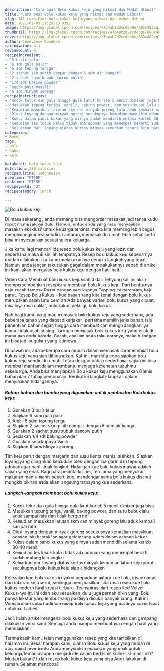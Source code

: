 ```yaml
---
description: "Cara buat Bolu kukus keju yang nikmat dan Mudah Dibuat"
title: "Cara buat Bolu kukus keju yang nikmat dan Mudah Dibuat"
slug: 147-cara-buat-bolu-kukus-keju-yang-nikmat-dan-mudah-dibuat
date: 2021-01-09T21:25:13.039Z
image: https://img-global.cpcdn.com/recipes/e7b4ab2d2ecdeb0e/680x482cq70/bolu-kukus-keju-foto-resep-utama.jpg
thumbnail: https://img-global.cpcdn.com/recipes/e7b4ab2d2ecdeb0e/680x482cq70/bolu-kukus-keju-foto-resep-utama.jpg
cover: https://img-global.cpcdn.com/recipes/e7b4ab2d2ecdeb0e/680x482cq70/bolu-kukus-keju-foto-resep-utama.jpg
author: Genevieve Goodman
ratingvalue: 4.1
reviewcount: 6
recipeingredient:
- "3 butir telur"
- "6 sdm gula pasir"
- "6 sdm tepung terigu"
- "2 sachet skm putih campur dengan 6 sdm air hangat"
- "2 sachet susu bubuk dancow putih"
- "1/4 sdt baking powder"
- "secukupnya Vanili"
- "6 sdm Minyak goreng"
recipeinstructions:
- "Kocok telur dan gula hingga gula larut kurleb 5 menit dimixer juga bisa"
- "Masukkan tepung terigu, vanili, baking powder, dan susu bubuk lalu aduk sampai rata dan tidak bergerindil"
- "Kemudian masukkan larutan skm dan minyak goreng lalu aduk kembali sampai rata"
- "Olesi loyang dengan minyak goreng secukupnya kemudian masukkan adonan lalu hentak&#34;an agar gelembung udara dalam adonan keluar"
- "Kukus dalam panci kukus yang airnya sudah mendidih selama kurleb 30-40 menit"
- "Kemudian tes tusuk kalau tidak ada adonan yang menempel berarti sudah matang lalu angkat"
- "Keluarkan dari loyang diatas kertas minyak kemudian taburi keju parut secukupnya bolu kukus keju siap dihidangkan"
categories:
- Resep
tags:
- bolu
- kukus
- keju

katakunci: bolu kukus keju 
nutrition: 280 calories
recipecuisine: Indonesian
preptime: "PT16M"
cooktime: "PT53M"
recipeyield: "2"
recipecategory: Lunch

---
```



![Bolu kukus keju](https://img-global.cpcdn.com/recipes/e7b4ab2d2ecdeb0e/680x482cq70/bolu-kukus-keju-foto-resep-utama.jpg)

Di masa  sekarang , anda memang bisa mengorder masakan jadi tanpa kudu repot memasaknya dulu. Namun, untuk anda yang mau menyajikan masakan eksklusif untuk keluarga tercinta, maka kita memang lebih bagus menghidangkannya sendiri. Lantaran, memasak di rumah lebih sehat serta bisa menyesuaikan sesuai selera keluarga.

Jika kamu lagi mencari ide resep bolu kukus keju yang lezat dan sederhana,maka di sinilah tempatnya. Resep bolu kukus keju  sebenarnya mudah dilakukan jika kamu melakukannya dengan langkah yang tepat. Namun, anda jangan takut akan gagal dalam melakukannya 
sebab di artikel ini kami akan mengulas bolu kukus keju dengan hati-hati.  

Video Cara Membuat bolu kukus kejuAsahid dan Tehyung kali ini akan mempersembahkan resepcara membuat bolu kukus keju. Dari bentuknya saja sudah tampak Pasta pandan secukupnya Topping: buttercream, keju parut. Resep Bolu Kukus - Kue basah yang kita kenal dengan bolu kukus merupakan salah satu cemilan Ada banyak variasi bolu kukus yang dibuat, misalnya rasa coklat, bolu kukus pelangi, bolu kukus.

Nah bagi kamu yang mau memasak bolu kukus keju yang sederhana, ada beberapa tahap yang dapat dikerjakan, pertama memilih jenis bahan, lalu penentuan bahan segar, hingga cara membuat dan menghidangkannya. kamu Tidak usah pusing jika ingin memasak bolu kukus keju yang enak di mana pun anda berada. Sebab, asalkan anda  tahu caranya, maka hidangan ini bisa jadi suguhan yang istimewa.

Di bawah ini, ada beberapa cara mudah dalam memasak caramembuat bolu kukus keju yang siap dihidangkan. Kali ini, mari kita coba siapkan bolu kukus keju sendiri di rumah. Tetap dengan bahan sederhana, sajian ini bisa memberi manfaat dalam membantu menjaga kesehatan tubuhmu sekeluarga. Anda bisa menyiapkan Bolu kukus keju menggunakan 8 jenis bahan dan 7 tahap pembuatan. Berikut ini langkah-langkah dalam menyiapkan hidangannya.

<!--inarticleads1-->

##### Bahan-bahan dan bumbu yang digunakan untuk pembuatan Bolu kukus keju:

1. Gunakan 3 butir telur
1. Siapkan 6 sdm gula pasir
1. Ambil 6 sdm tepung terigu
1. Siapkan 2 sachet skm putih campur dengan 6 sdm air hangat
1. Gunakan 2 sachet susu bubuk dancow putih
1. Sediakan 1/4 sdt baking powder
1. Gunakan secukupnya Vanili
1. Siapkan 6 sdm Minyak goreng


Tim keju parut dengan margarin dan susu kental manis, sisihkan. Siapkan loyang yang diinginkan kemudian olesi dengan margarin dan tepungi adonan agar nanti tidak lengket. Hidangan kue bolu kukus mawar adalah sajian yang enak. Bagi para pecinta kuliner, terutama yang menyukai makanan manis-manis seperti kue, mendengar nama bolu kukus disebut mungkin pikiran anda akan langsung terbayang kue sederhana. 

<!--inarticleads2-->

##### Langkah-langkah membuat Bolu kukus keju:

1. Kocok telur dan gula hingga gula larut kurleb 5 menit dimixer juga bisa
1. Masukkan tepung terigu, vanili, baking powder, dan susu bubuk lalu aduk sampai rata dan tidak bergerindil
1. Kemudian masukkan larutan skm dan minyak goreng lalu aduk kembali sampai rata
1. Olesi loyang dengan minyak goreng secukupnya kemudian masukkan adonan lalu hentak&#34;an agar gelembung udara dalam adonan keluar
1. Kukus dalam panci kukus yang airnya sudah mendidih selama kurleb 30-40 menit
1. Kemudian tes tusuk kalau tidak ada adonan yang menempel berarti sudah matang lalu angkat
1. Keluarkan dari loyang diatas kertas minyak kemudian taburi keju parut secukupnya bolu kukus keju siap dihidangkan


Kelezatan kue bolu kukus ini yakni perpaduan antara kue bolu, irisan nanas dan taburan keju serut, sehingga menghasilkan cita rasa resep kue bolu kukus modern hasil kreasi terbaru. Terinspirasi dari resep Red Velvet Kukus-nya jtt. Ini udah aku sesuaikan, dulu juga pernah bikin yang. Bolu punya tekstur yang lembut yang pastinya disukai banyak orang. Kali ini Vemale akan coba hadirkan resep bolu kukus keju yang pastinya super lezat untukmu Ladies. 

Jadi, itulah artikel mengenai  bolu kukus keju  yang sederhana dan gampang dilakukan versi kami. Semoga anda mampu membuatnya dengan hasil yang memuaskan. 

Terima kasih kamu telah menggunakan resep yang kita tampilkan di halaman ini. Besar harapan kami, olahan  Bolu kukus keju yang mudah di atas dapat membantu Anda menyiapkan masakan yang enak untuk keluarga/teman ataupun menjadi ide dalam berbisnis kuliner. Gimana nih? Mudah bukan? Itulah resep bolu kukus keju yang bisa Anda lakukan di rumah. Selamat mencoba!

